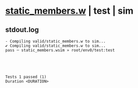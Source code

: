 # [static_members.w](../../../../examples/tests/valid/static_members.w) | test | sim

## stdout.log
```log
- Compiling valid/static_members.w to sim...
✔ Compiling valid/static_members.w to sim...
pass ─ static_members.wsim » root/env0/test:test
 




Tests 1 passed (1) 
Duration <DURATION>

```


